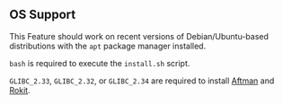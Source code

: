 

## OS Support

This Feature should work on recent versions of Debian/Ubuntu-based distributions with the `apt` package manager installed.

`bash` is required to execute the `install.sh` script.

`GLIBC_2.33`, `GLIBC_2.32`, or `GLIBC_2.34` are required to install [Aftman](https://github.com/LPGhatguy/aftman) and [Rokit](https://github.com/rojo-rbx/rokit).